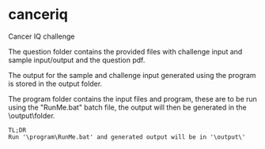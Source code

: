 # canceriq
Cancer IQ challenge

The question folder contains the provided files with challenge input and sample input/output and the question pdf.

The output for the sample and challenge input generated using the program is stored in the output folder.

The program folder contains the input files and program, these are to be run using the "RunMe.bat" batch file, the output will then be generated in the \output\folder.

```
TL;DR
Run '\program\RunMe.bat' and generated output will be in '\output\'
```

